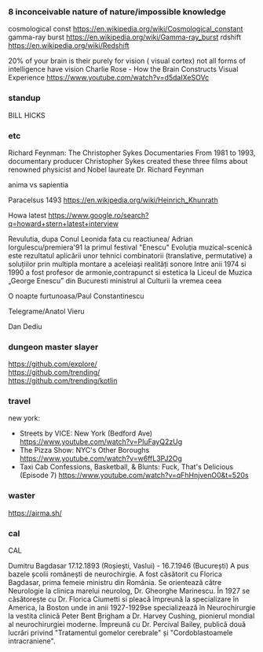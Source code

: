 
### 8 inconceivable nature of nature/impossible knowledge

cosmological const https://en.wikipedia.org/wiki/Cosmological_constant
gamma-ray burst https://en.wikipedia.org/wiki/Gamma-ray_burst
rdshift https://en.wikipedia.org/wiki/Redshift

20% of your brain is their purely for vision ( visual cortex)
not all forms of intelligence have vision
Charlie Rose - How the Brain Constructs Visual Experience
https://www.youtube.com/watch?v=d5daIXeSOVc

### standup

BILL HICKS  


### etc
Richard Feynman: The Christopher Sykes Documentaries
From 1981 to 1993, documentary producer Christopher Sykes created these three films about renowned physicist and Nobel laureate Dr. Richard Feynman

anima vs sapientia

Paracelsus 1493 
https://en.wikipedia.org/wiki/Heinrich_Khunrath

Howa latest https://www.google.ro/search?q=howard+stern+latest+interview

Revulutia, dupa Conul Leonida fata cu reactiunea/ Adrian Iorgulescu/premiera'91 la primul festival "Enescu" 
Evoluția muzical-scenică este rezultatul aplicării unor tehnici combinatorii (translative, permutative) 
a soluțiilor prin multipla montare a aceleiași realități sonore
Intre anii 1974 si 1990 a fost profesor de armonie,contrapunct si estetica la Liceul de Muzica „George Enescu” din Bucuresti
ministrul al Culturii la vremea ceea

O noapte furtunoasa/Paul Constantinescu

Telegrame/Anatol Vieru

Dan Dediu

### dungeon master slayer
https://github.com/explore/  
https://github.com/trending/  
https://github.com/trending/kotlin  

### travel

new york:
 - Streets by VICE: New York (Bedford Ave) https://www.youtube.com/watch?v=PIuFayQ2zUg
 - The Pizza Show: NYC's Other Boroughs https://www.youtube.com/watch?v=w6ffL3PJ2Og
 - Taxi Cab Confessions, Basketball, & Blunts: Fuck, That's Delicious (Episode 7) https://www.youtube.com/watch?v=qFhHnjvenO0&t=520s

### waster

https://airma.sh/


### cal

CAL


Dumitru Bagdasar 17.12.1893 (Roșiești, Vaslui) - 16.7.1946 (București)
A pus bazele școlii românești de neurochirgie. A fost căsătorit cu Florica Bagdasar, prima femeie ministru din România.
Se orientează către Neurologie la clinica marelui neurolog, Dr. Gheorghe Marinescu.
În 1927 se căsătorește cu Dr. Florica Ciumetti si pleacă împreună la specializare în America, la Boston unde in anii 1927-1929se specializează în Neurochirurgie la vestita clinică Peter Bent Brigham a Dr. Harvey Cushing, pionierul mondial al neurochirurgiei moderne.
Împreună cu Dr. Percival Bailey, publică două lucrări privind "Tratamentul gomelor cerebrale" și "Cordoblastoamele intracraniene".

